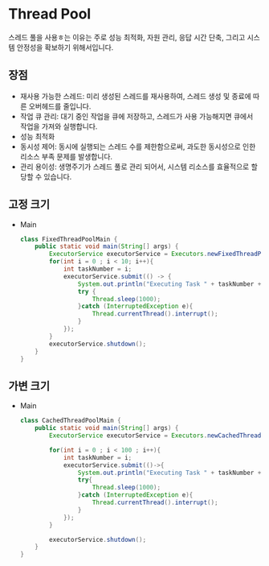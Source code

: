 # Thread Pool
스레드 풀을 사용ㅎ는 이유는 주로 성능 최적화, 자원 관리, 응답 시간 단축, 그리고 시스템 안정성을 확보하기 위해서입니다.

## 장점

* 재사용 가능한 스레드: 미리 생성된 스레드를 재사용하여, 스레드 생성 및 종료에 따른 오버헤드를 줄입니다.
* 작업 큐 관리: 대기 중인 작업을 큐에 저장하고, 스레드가 사용 가능해지면 큐에서 작업을 가져와 실행합니다.
* 성능 최적화
* 동시성 제어: 동시에 실행되는 스레드 수를 제한함으로써, 과도한 동시성으로 인한 리소스 부족 문제를 발생합니다.
* 관리 용이성: 생명주기가 스레드 풀로 관리 되어서, 시스템 리소스를 효율적으로 할당할 수 있습니다.

## 고정 크기 
* Main
    ```java
    class FixedThreadPoolMain {
        public static void main(String[] args) {
            ExecutorService executorService = Executors.newFixedThreadPool(3);
            for(int i = 0 ; i < 10; i++){
                int taskNumber = i;
                executorService.submit(() -> {
                    System.out.println("Executing Task " + taskNumber + " by " + Thread.currentThread().getName());
                    try {
                        Thread.sleep(1000);
                    }catch (InterruptedException e){
                        Thread.currentThread().interrupt();
                    }
                });
            }
            executorService.shutdown();
        }
    }
    ```

## 가변 크기
* Main
    ```java
    class CachedThreadPoolMain {
        public static void main(String[] args) {
            ExecutorService executorService = Executors.newCachedThreadPool();
    
            for(int i = 0 ; i < 100 ; i++){
                int taskNumber = i;
                executorService.submit(()->{
                    System.out.println("Executing Task " + taskNumber + " by " + Thread.currentThread().getName());
                    try{
                        Thread.sleep(1000);
                    }catch (InterruptedException e){
                        Thread.currentThread().interrupt();
                    }
                });
            }
    
            executorService.shutdown();
        }
    }
    ```
